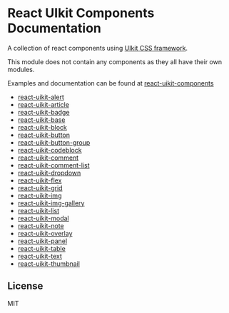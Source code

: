 # React UIkit Components Documentation

<p>
A collection of react components using <a href=http://getuikit.com/>UIkit CSS framework</a>.
<p/>

This module does not contain any components as they all have their own modules.

<p>
Examples and documentation can be found at <a href='https://github.com/otissv/react-uikit-components'>react-uikit-components</a>
</a>
</p>

<ul>
  <li><a href='https://github.com/otissv/react-uikit-alert'>react-uikit-alert</a></li>
  <li><a href='https://github.com/otissv/react-uikit-article'>react-uikit-article</a></li>
  <li><a href='https://github.com/otissv/react-uikit-badge'>react-uikit-badge</a></li>
  <li><a href='https://github.com/otissv/react-uikit-base'>react-uikit-base</a></li>
  <li><a href='https://github.com/otissv/react-uikit-block'>react-uikit-block</a></li>
  <li><a href='https://github.com/otissv/react-uikit-button'>react-uikit-button</a></li>
  <li><a href='https://github.com/otissv/react-uikit-button-group'>react-uikit-button-group</a></li>
  <li><a href='https://github.com/otissv/react-uikit-codeblock'>react-uikit-codeblock</a></li>
  <li><a href='https://github.com/otissv/react-uikit-comment'>react-uikit-comment</a></li>
  <li><a href='https://github.com/otissv/react-uikit-comment-list'>react-uikit-comment-list</a></li>
  <li><a href='https://github.com/otissv/react-uikit-dropdown'>react-uikit-dropdown</a></li>
  <li><a href='https://github.com/otissv/react-uikit-flex'>react-uikit-flex</a></li>
  <li><a href='https://github.com/otissv/react-uikit-grid'>react-uikit-grid</a></li>
  <li><a href='https://github.com/otissv/react-uikit-img'>react-uikit-img</a></li>
  <li><a href='https://github.com/otissv/react-uikit-img-gallery'>react-uikit-img-gallery</a></li>
  <li><a href='https://github.com/otissv/react-uikit-list'>react-uikit-list</a></li>
  <li><a href='https://github.com/otissv/react-uikit-modal'>react-uikit-modal</a></li>
  <li><a href='https://github.com/otissv/react-uikit-note'>react-uikit-note</a></li>
  <li><a href='https://github.com/otissv/react-uikit-overlay'>react-uikit-overlay</a> </li>
  <li><a href='https://github.com/otissv/react-uikit-panel'>react-uikit-panel</a></li>
  <li><a href='https://github.com/otissv/react-uikit-table'>react-uikit-table</a></li>
  <li><a href='https://github.com/otissv/react-uikit-text'>react-uikit-text</a></li>
  <li><a href='https://github.com/otissv/react-uikit-thumbnail'>react-uikit-thumbnail</a></li>
</ul>

<section>
  <h2>License</h2>
    <p>MIT</p>
</section>
